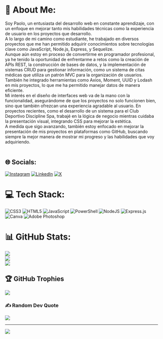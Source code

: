 # 💫 About Me:
Soy Paolo, un entusiasta del desarrollo web en constante aprendizaje, con un enfoque en mejorar tanto mis habilidades técnicas como la experiencia de usuario en los proyectos que desarrollo. <br>A lo largo de mi camino como estudiante, he trabajado en diversos proyectos que me han permitido adquirir conocimientos sobre tecnologías clave como JavaScript, Node.js, Express, y Sequelize.<br>Aunque aún estoy en proceso de convertirme en programador profesional, ya he tenido la oportunidad de enfrentarme a retos como la creación de APIs REST, la construcción de bases de datos, y la implementación de sistemas CRUD para gestionar información, como un sistema de citas médicas que utiliza un patrón MVC para la organización de usuarios. También he integrado herramientas como Axios, Moment, UUID y Lodash en mis proyectos, lo que me ha permitido manejar datos de manera eficiente.<br>Mi interés en el diseño de interfaces web va de la mano con la funcionalidad, asegurándome de que los proyectos no solo funcionen bien, sino que también ofrezcan una experiencia agradable al usuario. En proyectos recientes, como el desarrollo de un sistema para el Club Deportivo Discipline Spa, trabajé en la lógica de negocio mientras cuidaba la presentación visual, integrando CSS para mejorar la estética.<br>A medida que sigo avanzando, también estoy enfocado en mejorar la presentación de mis proyectos en plataformas como GitHub, buscando siempre la mejor manera de mostrar mi progreso y las habilidades que voy adquiriendo.<br><br>


## 🌐 Socials:
[![Instagram](https://img.shields.io/badge/Instagram-%23E4405F.svg?logo=Instagram&logoColor=white)](https://instagram.com/quints_91) [![LinkedIn](https://img.shields.io/badge/LinkedIn-%230077B5.svg?logo=linkedin&logoColor=white)](https://linkedin.com/in/https://www.linkedin.com/in/paolostefanoquintilianisaavedra/) [![X](https://img.shields.io/badge/X-black.svg?logo=X&logoColor=white)](https://x.com/https://x.com/nekos_33) 

# 💻 Tech Stack:
![CSS3](https://img.shields.io/badge/css3-%231572B6.svg?style=for-the-badge&logo=css3&logoColor=white) ![HTML5](https://img.shields.io/badge/html5-%23E34F26.svg?style=for-the-badge&logo=html5&logoColor=white) ![JavaScript](https://img.shields.io/badge/javascript-%23323330.svg?style=for-the-badge&logo=javascript&logoColor=%23F7DF1E) ![PowerShell](https://img.shields.io/badge/PowerShell-%235391FE.svg?style=for-the-badge&logo=powershell&logoColor=white) ![NodeJS](https://img.shields.io/badge/node.js-6DA55F?style=for-the-badge&logo=node.js&logoColor=white) ![Express.js](https://img.shields.io/badge/express.js-%23404d59.svg?style=for-the-badge&logo=express&logoColor=%2361DAFB) ![Canva](https://img.shields.io/badge/Canva-%2300C4CC.svg?style=for-the-badge&logo=Canva&logoColor=white) ![Adobe Photoshop](https://img.shields.io/badge/adobe%20photoshop-%2331A8FF.svg?style=for-the-badge&logo=adobe%20photoshop&logoColor=white)
# 📊 GitHub Stats:
![](https://github-readme-stats.vercel.app/api?username=pquints25&theme=dracula&hide_border=false&include_all_commits=true&count_private=false)<br/>
![](https://github-readme-streak-stats.herokuapp.com/?user=pquints25&theme=dracula&hide_border=false)<br/>
![](https://github-readme-stats.vercel.app/api/top-langs/?username=pquints25&theme=dracula&hide_border=false&include_all_commits=true&count_private=false&layout=compact)

## 🏆 GitHub Trophies
![](https://github-profile-trophy.vercel.app/?username=pquints25&theme=monokai&no-frame=true&no-bg=true&margin-w=4)

### ✍️ Random Dev Quote
![](https://quotes-github-readme.vercel.app/api?type=horizontal&theme=tokyonight)

---
[![](https://visitcount.itsvg.in/api?id=pquints25&icon=2&color=11)](https://visitcount.itsvg.in)

<!-- Proudly created with GPRM ( https://gprm.itsvg.in ) -->
